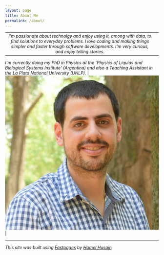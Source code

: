 ```yaml
---
layout: page
title: About Me
permalink: /about/
---
```



|||
|:---:|:----:|
|*I'm passionate about technolgy and enjoy using it, among with data, to find solutions to everyday problems. I love coding and making things simpler and faster through software developments.  I'm very curious, and enjoy telling stories.*

*I'm currently doing my PhD in Physics at the `Physics of Liquids and Biological Systems Institute' (Argentina) and also a Teaching Assistant in the La Plata National University (UNLP).*    | ![](https://raw.githubusercontent.com/Raudcu/blog/master/images/me.jpg)|

---

*This site was built using [Fastpages](https://github.com/fastai/fastpages) by [Hamel Husain](https://github.com/hamelsmu)*
